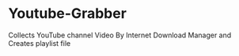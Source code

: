 # Youtube-Grabber
Collects YouTube channel Video By Internet Download Manager and Creates playlist file
